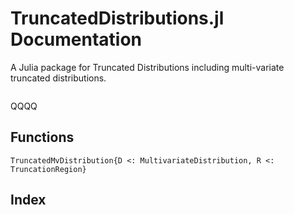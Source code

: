 # TruncatedDistributions.jl Documentation

A Julia package for Truncated Distributions including multi-variate truncated distributions.

```@contents
```

QQQQ

## Functions

```@docs
TruncatedMvDistribution{D <: MultivariateDistribution, R <: TruncationRegion}
```

## Index

```@index
```

